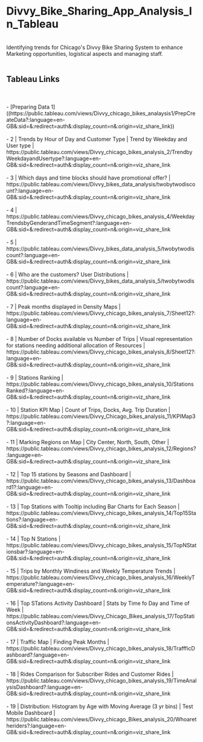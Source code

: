 # Divvy_Bike_Sharing_App_Analysis_In_Tableau
</br>
Identifying trends for Chicago's Divvy Bike Sharing System to enhance Marketing opportunities, logistical aspects and managing staff.

</br>

</br>

## Tableau Links
</br>
</br>
- [Preparing Data 1]((https://public.tableau.com/views/Divvy_chicago_bikes_analaysis1/PrepCreateData?:language=en-GB&:sid=&:redirect=auth&:display_count=n&:origin=viz_share_link)) 
</br></br>
- 2 | Trends by Hour of Day and Customer Type | Trend by Weekday and User type | https://public.tableau.com/views/Divvy_chicago_bikes_analysis_2/TrendbyWeekdayandUsertype?:language=en-GB&:sid=&:redirect=auth&:display_count=n&:origin=viz_share_link
</br></br>
- 3 | Which days and time blocks should have promotional offer? | https://public.tableau.com/views/Divvy_bikes_data_analysis/twobytwodiscount?:language=en-GB&:sid=&:redirect=auth&:display_count=n&:origin=viz_share_link
</br></br>
- 4 | https://public.tableau.com/views/Divvy_chicago_bikes_analysis_4/WeekdayTrendsbyGenderandTimeSegment?:language=en-GB&:sid=&:redirect=auth&:display_count=n&:origin=viz_share_link
</br></br>
- 5 | https://public.tableau.com/views/Divvy_bikes_data_analysis_5/twobytwodiscount?:language=en-GB&:sid=&:redirect=auth&:display_count=n&:origin=viz_share_link
</br></br>
- 6 | Who are the customers? User Distributions | https://public.tableau.com/views/Divvy_bikes_data_analysis_5/twobytwodiscount?:language=en-GB&:sid=&:redirect=auth&:display_count=n&:origin=viz_share_link
</br></br>
- 7 | Peak months displayed in Density Maps | https://public.tableau.com/views/Divvy_chicago_bikes_analysis_7/Sheet12?:language=en-GB&:sid=&:redirect=auth&:display_count=n&:origin=viz_share_link
</br></br>
- 8 | Number of Docks available vs Number of Trips | Visual representation for stations needing additional allocation of Resources | https://public.tableau.com/views/Divvy_chicago_bikes_analysis_8/Sheet12?:language=en-GB&:sid=&:redirect=auth&:display_count=n&:origin=viz_share_link
</br></br>
- 9 | Stations Ranking | https://public.tableau.com/views/Divvy_chicago_bikes_analysis_10/StationsRanked?:language=en-GB&:sid=&:redirect=auth&:display_count=n&:origin=viz_share_link
</br></br>
- 10 | Station KPI Map | Count of Trips, Docks, Avg. Trip Duration | https://public.tableau.com/views/Divvy_Chicago_bikes_analysis_11/KPIMap3?:language=en-GB&:sid=&:redirect=auth&:display_count=n&:origin=viz_share_link
</br></br>
- 11 | Marking Regions on Map | City Center, North, South, Other | https://public.tableau.com/views/Divvy_chicago_bikes_analysis_12/Regions?:language=en-GB&:sid=&:redirect=auth&:display_count=n&:origin=viz_share_link
</br></br>
- 12 | Top 15 stations by Seasons and Dashboard | https://public.tableau.com/views/Divvy_chicago_bikes_analysis_13/Dashboard1?:language=en-GB&:sid=&:redirect=auth&:display_count=n&:origin=viz_share_link
</br></br>
- 13 | Top Stations with Tooltip including Bar Charts for Each Season | https://public.tableau.com/views/Divvy_chicago_bikes_analysis_14/Top15Stations?:language=en-GB&:sid=&:redirect=auth&:display_count=n&:origin=viz_share_link
</br></br>
- 14 | Top N Stations | https://public.tableau.com/views/Divvy_chicago_bikes_analysis_15/TopNStationsbar?:language=en-GB&:sid=&:redirect=auth&:display_count=n&:origin=viz_share_link
</br></br>
- 15 | Trips by Monthly Windiness and Weekly Temperature Trends | https://public.tableau.com/views/Divvy_chicago_bikes_analysis_16/WeeklyTemperature?:language=en-GB&:sid=&:redirect=auth&:display_count=n&:origin=viz_share_link
</br></br>
- 16 | Top STations Activity Dashboard | Stats by Time fo Day and Time of Week  | https://public.tableau.com/views/Divvy_Chicago_Bikes_analysis_17/TopStationsActivityDashboard?:language=en-GB&:sid=&:redirect=auth&:display_count=n&:origin=viz_share_link
</br></br>
- 17 | Traffic Map | Finding Peak Months | https://public.tableau.com/views/Divvy_chicago_bikes_analysis_18/TraffficDashboard?:language=en-GB&:sid=&:redirect=auth&:display_count=n&:origin=viz_share_link
</br></br>
- 18 | Rides Comparison for Subscriber Rides and Customer Rides | https://public.tableau.com/views/Divvy_chicago_bikes_analysis_19/TimeAnalysisDashboard?:language=en-GB&:sid=&:redirect=auth&:display_count=n&:origin=viz_share_link
</br></br>
- 19 | Distribution: Histogram by Age with Moving Average (3 yr bins) | Test Mobile Dashboard | https://public.tableau.com/views/Divvy_chicago_Bikes_analysis_20/Whoaretheriders?:language=en-GB&:sid=&:redirect=auth&:display_count=n&:origin=viz_share_link
